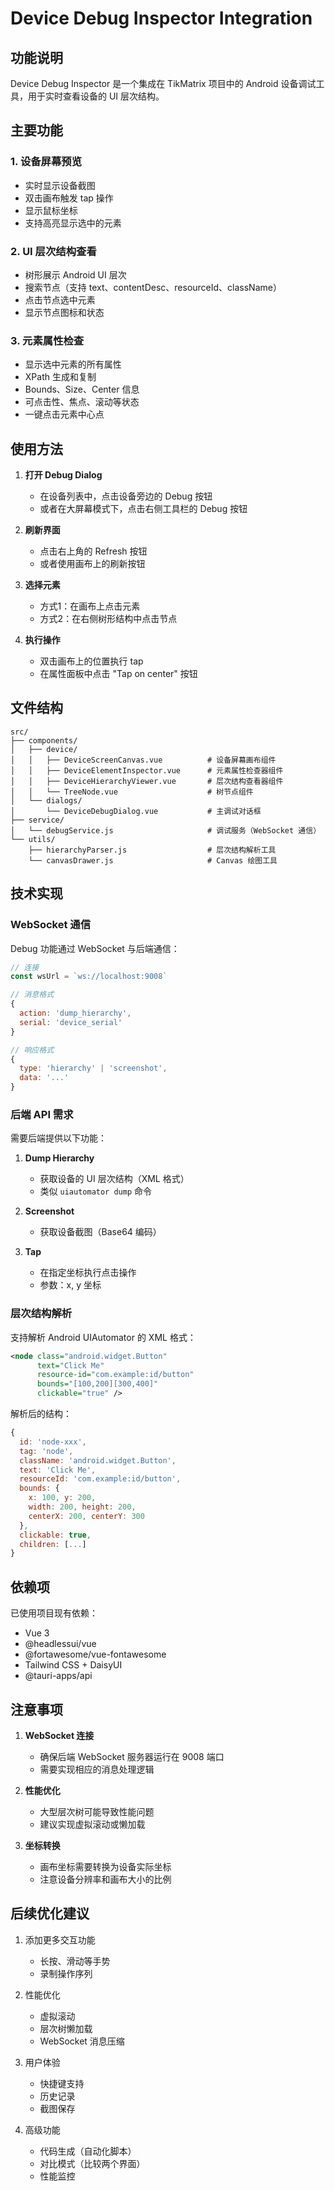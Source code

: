 # Device Debug Inspector Integration

## 功能说明

Device Debug Inspector 是一个集成在 TikMatrix 项目中的 Android 设备调试工具，用于实时查看设备的 UI 层次结构。

## 主要功能

### 1. 设备屏幕预览

- 实时显示设备截图
- 双击画布触发 tap 操作
- 显示鼠标坐标
- 支持高亮显示选中的元素

### 2. UI 层次结构查看

- 树形展示 Android UI 层次
- 搜索节点（支持 text、contentDesc、resourceId、className）
- 点击节点选中元素
- 显示节点图标和状态

### 3. 元素属性检查

- 显示选中元素的所有属性
- XPath 生成和复制
- Bounds、Size、Center 信息
- 可点击性、焦点、滚动等状态
- 一键点击元素中心点

## 使用方法

1. **打开 Debug Dialog**
   - 在设备列表中，点击设备旁边的 Debug 按钮
   - 或者在大屏幕模式下，点击右侧工具栏的 Debug 按钮

2. **刷新界面**
   - 点击右上角的 Refresh 按钮
   - 或者使用画布上的刷新按钮

3. **选择元素**
   - 方式1：在画布上点击元素
   - 方式2：在右侧树形结构中点击节点

4. **执行操作**
   - 双击画布上的位置执行 tap
   - 在属性面板中点击 "Tap on center" 按钮

## 文件结构

```
src/
├── components/
│   ├── device/
│   │   ├── DeviceScreenCanvas.vue          # 设备屏幕画布组件
│   │   ├── DeviceElementInspector.vue      # 元素属性检查器组件
│   │   ├── DeviceHierarchyViewer.vue       # 层次结构查看器组件
│   │   └── TreeNode.vue                    # 树节点组件
│   └── dialogs/
│       └── DeviceDebugDialog.vue           # 主调试对话框
├── service/
│   └── debugService.js                     # 调试服务（WebSocket 通信）
└── utils/
    ├── hierarchyParser.js                  # 层次结构解析工具
    └── canvasDrawer.js                     # Canvas 绘图工具
```

## 技术实现

### WebSocket 通信

Debug 功能通过 WebSocket 与后端通信：

```javascript
// 连接
const wsUrl = `ws://localhost:9008`

// 消息格式
{
  action: 'dump_hierarchy',
  serial: 'device_serial'
}

// 响应格式
{
  type: 'hierarchy' | 'screenshot',
  data: '...'
}
```

### 后端 API 需求

需要后端提供以下功能：

1. **Dump Hierarchy**
   - 获取设备的 UI 层次结构（XML 格式）
   - 类似 `uiautomator dump` 命令

2. **Screenshot**
   - 获取设备截图（Base64 编码）

3. **Tap**
   - 在指定坐标执行点击操作
   - 参数：x, y 坐标

### 层次结构解析

支持解析 Android UIAutomator 的 XML 格式：

```xml
<node class="android.widget.Button" 
      text="Click Me" 
      resource-id="com.example:id/button" 
      bounds="[100,200][300,400]" 
      clickable="true" />
```

解析后的结构：

```javascript
{
  id: 'node-xxx',
  tag: 'node',
  className: 'android.widget.Button',
  text: 'Click Me',
  resourceId: 'com.example:id/button',
  bounds: {
    x: 100, y: 200,
    width: 200, height: 200,
    centerX: 200, centerY: 300
  },
  clickable: true,
  children: [...]
}
```

## 依赖项

已使用项目现有依赖：

- Vue 3
- @headlessui/vue
- @fortawesome/vue-fontawesome
- Tailwind CSS + DaisyUI
- @tauri-apps/api

## 注意事项

1. **WebSocket 连接**
   - 确保后端 WebSocket 服务器运行在 9008 端口
   - 需要实现相应的消息处理逻辑

2. **性能优化**
   - 大型层次树可能导致性能问题
   - 建议实现虚拟滚动或懒加载

3. **坐标转换**
   - 画布坐标需要转换为设备实际坐标
   - 注意设备分辨率和画布大小的比例

## 后续优化建议

1. 添加更多交互功能
   - 长按、滑动等手势
   - 录制操作序列

2. 性能优化
   - 虚拟滚动
   - 层次树懒加载
   - WebSocket 消息压缩

3. 用户体验
   - 快捷键支持
   - 历史记录
   - 截图保存

4. 高级功能
   - 代码生成（自动化脚本）
   - 对比模式（比较两个界面）
   - 性能监控

